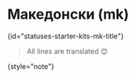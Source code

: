 # Македонски (mk)
{id="statuses-starter-kits-mk-title"}


> All lines are translated 😊
>
{style="note"}
